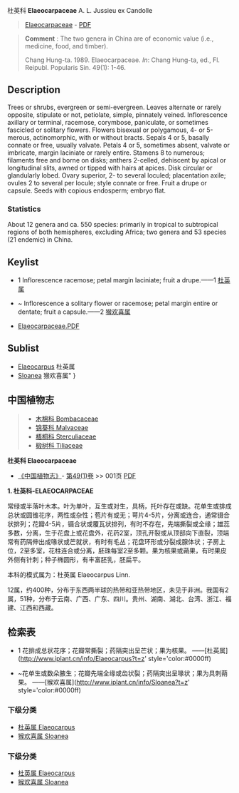 杜英科 **Elaeocarpaceae** A. L. Jussieu ex Candolle

> [Elaeocarpaceae](http://www.iplant.cn/info/Elaeocarpaceae?t=foc) - [PDF](http://www.iplant.cn/foc/pdf/Elaeocarpaceae.pdf)


> **Comment** : 
> The two genera in China are of economic value (i.e., medicine, food, and timber).
>
> Chang Hung-ta. 1989. Elaeocarpaceae. *In*: Chang Hung-ta, ed., Fl. Reipubl. Popularis Sin. 49(1): 1-46.

## Description

Trees or shrubs, evergreen or semi-evergreen. Leaves alternate or rarely opposite, stipulate or not, petiolate, simple, pinnately veined. Inflorescence axillary or terminal, racemose, corymbose, paniculate, or sometimes fascicled or solitary flowers. Flowers bisexual or polygamous, 4- or 5-merous, actinomorphic, with or without bracts. Sepals 4 or 5, basally connate or free, usually valvate. Petals 4 or 5, sometimes absent, valvate or imbricate, margin laciniate or rarely entire. Stamens 8 to numerous; filaments free and borne on disks; anthers 2-celled, dehiscent by apical or longitudinal slits, awned or tipped with hairs at apices. Disk circular or glandularly lobed. Ovary superior, 2- to several loculed; placentation axile; ovules 2 to several per locule; style connate or free. Fruit a drupe or capsule. Seeds with copious endosperm; embryo flat.

### Statistics
About 12 genera and ca. 550 species: primarily in tropical to subtropical regions of both hemispheres, excluding Africa; two genera and 53 species (21 endemic) in China.


## Keylist

* 1 Inflorescence racemose; petal margin laciniate; fruit a drupe.——1  [杜英属](http://www.iplant.cn/info/Elaeocarpus?t=foc)
* ~ Inflorescence a solitary flower or racemose; petal margin entire or dentate; fruit a capsule.——2  [猴欢喜属](http://www.iplant.cn/info/Sloanea?t=foc)


* [Elaeocarpaceae.PDF](http://www.iplant.cn/foc/pdf/Elaeocarpaceae.pdf)

## Sublist

* [Elaeocarpus](http://www.iplant.cn/info/Elaeocarpus?t=foc)
 杜英属
* [Sloanea](http://www.iplant.cn/info/Sloanea?t=foc) 猴欢喜属"
}

## 中国植物志

> * [木棉科  Bombacaceae](Bombacaceae-木棉科.md)
> * [锦葵科  Malvaceae](http://www.iplant.cn/info/Malvaceae?t=z)
> * [梧桐科  Sterculiaceae](http://www.iplant.cn/info/Sterculiaceae?t=z)
> * [椴树科  Tiliaceae](http://www.iplant.cn/info/Tiliaceae?t=z)


**杜英科 Elaeocarpaceae**

* [《中国植物志》](http://www.iplant.cn/frps)- [第49(1)卷](http://www.iplant.cn/frps/vol/49(1)) >> 001页 [PDF](http://www.iplant.cn/frps/pdf/49(1)/001z.pdf)


**1. 杜英科-ELAEOCARPACEAE**

常绿或半落叶木本。叶为单叶，互生或对生，具柄，托叶存在或缺。花单生或排成总状或圆锥花序，两性或杂性；苞片有或无；萼片4-5片，分离或连合，通常镊合状排列；花瓣4-5片，镊合状或覆瓦状排列，有时不存在，先端撕裂或全缘；雄蕊多数，分离，生于花盘上或花盘外，花药2室，顶孔开裂或从顶部向下直裂，顶端常有药隔伸出成喙状或芒就状，有时有毛丛；花盘环形或分裂成腺体状；子房上位，2至多室，花柱连合或分离，胚珠每室2至多颗。果为核果或蒴果，有时果皮外侧有针刺；种子椭圆形，有丰富胚乳，胚扁平。

本科的模式属为：杜英属 Elaeocarpus Linn.

12属，约400种，分布于东西两半球的热带和亚热带地区，未见于非洲。我国有2属，51种，分布于云南、广西、广东、四川。贵州、湖南、湖北、台湾、浙江、福建、江西和西藏。

## 检索表

* 1 花排成总状花序；花瓣常撕裂；药隔突出呈芒状；果为核果。 ——[杜英属](http://www.iplant.cn/info/Elaeocarpus?t=z'  style='color:#0000ff)

* ~花单生或数朵腋生；花瓣先端全缘或齿状裂；药隔突出呈喙状；果为具刺蒴果。 ——[猴欢喜属](http://www.iplant.cn/info/Sloanea?t=z'  style='color:#0000ff)

### 下级分类
* [杜英属  Elaeocarpus](http://www.iplant.cn/info/Elaeocarpus?t=z)
* [猴欢喜属  Sloanea](http://www.iplant.cn/info/Sloanea?t=z)

### 下级分类
* [杜英属  Elaeocarpus](http://www.iplant.cn/info/sp/Elaeocarpus?t=z)
* [猴欢喜属  Sloanea](http://www.iplant.cn/info/sp/Sloanea?t=z)
